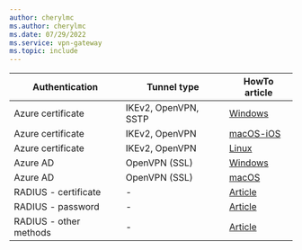 ```yaml
---
author: cherylmc
ms.author: cherylmc
ms.date: 07/29/2022
ms.service: vpn-gateway
ms.topic: include
---
```


| Authentication | Tunnel type | HowTo article |
| --- | --- | --- |
| Azure certificate | IKEv2, OpenVPN, SSTP   | [Windows](../articles/vpn-gateway/point-to-site-vpn-client-cert-windows.md)|
| Azure certificate | IKEv2, OpenVPN  |[macOS-iOS](../articles/vpn-gateway/point-to-site-vpn-client-cert-mac.md)|
| Azure certificate |  IKEv2, OpenVPN  | [Linux](../articles/vpn-gateway/point-to-site-vpn-client-cert-linux.md) |
| Azure AD |OpenVPN (SSL) | [Windows](../articles/vpn-gateway/openvpn-azure-ad-client.md) |
| Azure AD | OpenVPN (SSL)| [macOS](../articles/vpn-gateway/openvpn-azure-ad-client-mac.md) |
| RADIUS - certificate |  - |[Article](../articles/vpn-gateway/point-to-site-vpn-client-configuration-radius-certificate.md)|
| RADIUS -  password | - |[Article](../articles/vpn-gateway/point-to-site-vpn-client-configuration-radius-password.md)|
| RADIUS - other methods |  - |[Article](../articles/vpn-gateway/point-to-site-vpn-client-configuration-radius-other.md)|
